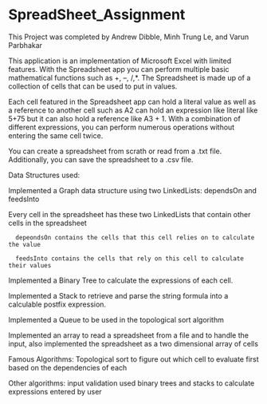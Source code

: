 # SpreadSheet_Assignment
This Project was completed by Andrew Dibble, Minh Trung Le, and Varun Parbhakar

This application is an implementation of Microsoft Excel with limited features. With the
Spreadsheet app you can perform multiple basic mathematical functions such as +, –, /,*. The
Spreadsheet is made up of a collection of cells that can be used to put in values.

Each cell featured in the Spreadsheet app can hold a literal value as well as a reference to another
cell such as A2 can hold an expression like literal like 5+75 but it can also
hold a reference like A3 + 1. With a combination of different expressions, you can perform
numerous operations without entering the same cell twice.

You can create a spreadsheet from scrath or read from a .txt file. Additionally, you can save the spreadsheet to a .csv file.

Data Structures used:

Implemented a Graph data structure using two LinkedLists: dependsOn and feedsInto

  Every cell in the spreadsheet has these two LinkedLists that contain other cells in
  the spreadsheet
  
      depeondsOn contains the cells that this cell relies on to calculate the value
      
      feedsInto contains the cells that rely on this cell to calculate their values
      
Implemented a Binary Tree to calculate the expressions of each cell.

Implemented a Stack to retrieve and parse the string formula into a calculable postfix
expression.

Implemented a Queue to be used in the topological sort algorithm

Implemented an array to read a spreadsheet from a file and to handle the input, also
  implemented the spreadsheet as a two dimensional array of cells
  
Famous Algorithms: Topological sort to figure out which cell to evaluate first based on the dependencies of each

Other algorithms:
  input validation
  used binary trees and stacks to calculate expressions entered by user
